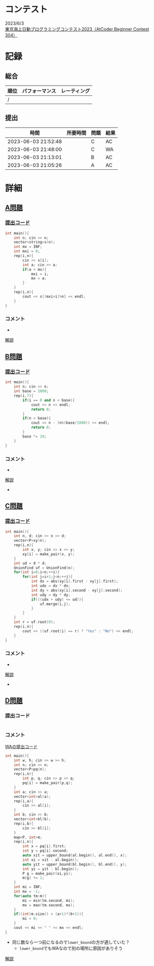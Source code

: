 # コンテスト
2023/6/3<br>
[東京海上日動プログラミングコンテスト2023（AtCoder Beginner Contest 304）](https://atcoder.jp/contests/abc304)

# 記録
## 総合
|  順位  |  パフォーマンス  | レーティング |
| ---- | ---- | ---- |
|   /   |  |  |

## 提出
|  時間  |  所要時間  |  問題  | 結果 |
| ---- | ---- | ---- | ---- |
| 2023-06-03 21:52:48 |  | C | AC |
| 2023-06-03 21:48:00 |  | C | WA |
| 2023-06-03 21:13:01 |  | B | AC |
| 2023-06-03 21:05:26 |  | A | AC |


# 詳細
## [A問題](https://atcoder.jp/contests/abc304/tasks/abc304_a)
### [提出コード](https://atcoder.jp/contests/abc304/submissions/41936467)
```c++
int main(){
    int n; cin >> n;
    vector<string>s(n);
    int mx = INF;
    int mxi = 0;
    rep(i,n){
        cin >> s[i];
        int a; cin >> a;
        if(a < mx){
            mxi = i;
            mx = a;
        } 
    }
    rep(i,n){
        cout << s[(mxi+i)%n] << endl;
    }
}   
```

### コメント

* 

[解説](https://atcoder.jp/contests/abc304/editorial/6494)


## [B問題](https://atcoder.jp/contests/abc304/tasks/abc304_b)
### [提出コード](https://atcoder.jp/contests/abc304/submissions/41943546)
```c++
int main(){
    int n; cin >> n;
    int base = 1000;
    rep(i,7){
        if(i == 0 and n < base){
            cout << n << endl;
            return 0;
        }
        if(n < base){
            cout << n - (n%(base/1000)) << endl;
            return 0;
        }
        base *= 10;
    }
}   
```

### コメント

* 

[解説](https://atcoder.jp/contests/abc304/editorial/6510)

* 


## [C問題](https://atcoder.jp/contests/abc304/tasks/abc304_c)
### [提出コード](https://atcoder.jp/contests/abc304/submissions/41961560)

```c++
int main(){
    int n, d; cin >> n >> d;
    vector<P>xy(n);
    rep(i,n){
        int x, y; cin >> x >> y;
        xy[i] = make_pair(x, y);
    }
    int ud = d * d;
    UnionFind uf = UnionFind(n);
    for(int i=0;i<n;++i){
        for(int j=i+1;j<n;++j){
            int dx = abs(xy[i].first - xy[j].first);
            int udx = dx * dx;
            int dy = abs(xy[i].second - xy[j].second);
            int udy = dy * dy;
            if(((udx + udy) <= ud)){
                uf.merge(i,j);
            }
        }
    }
    int r = uf.root(0);
    rep(i,n){
        cout << ((uf.root(i) == r) ? "Yes" : "No") << endl;
    }
}   
```

### コメント
* 

[解説](https://atcoder.jp/contests/abc304/editorial/6512)

* 


## [D問題](https://atcoder.jp/contests/abc304/tasks/abc304_d)
### 提出コード

```c++

```

### コメント
[WAの提出コード](https://atcoder.jp/contests/abc304/submissions/41972537)

```c++
int main(){
    int w, h; cin >> w >> h;
    int n; cin >> n;
    vector<P>pq(n);
    rep(i,n){
        int p, q; cin >> p >> q;
        pq[i] = make_pair(p,q);
    }
    int a; cin >> a;
    vector<int>al(a);
    rep(i,a){
        cin >> al[i];
    }
    int b; cin >> b;
    vector<int>bl(b);
    rep(i,b){
        cin >> bl[i];
    }
    map<P, int>m;
    rep(i,n){
        int x = pq[i].first;
        int y = pq[i].second;
        auto xit = upper_bound(al.begin(), al.end(), x);
        int xi = xit - al.begin();
        auto yit = upper_bound(bl.begin(), bl.end(), y);
        int yi = yit - bl.begin();
        P g = make_pair(xi,yi);
        m[g] += 1;
    }
    int mi = INF;
    int mx = -1;
    for(auto tm:m){
        mi = min(tm.second, mi);
        mx = max(tm.second, mx);
    }
    if((int)m.size() < (a+1)*(b+1)){
        mi = 0;
    }
    cout << mi << " " << mx << endl;
}  
```

* 同じ数なら一つ前になるので```lower_bound```の方が適していた？
    * ```lower_bound```でもWAなので別の場所に原因がありそう

[解説](https://atcoder.jp/contests/abc304/editorial/6499)
